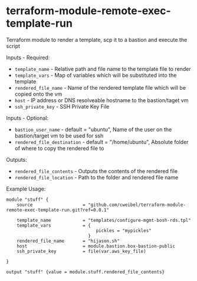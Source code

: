 # terraform-module-remote-exec-template-run
Terraform module to render a template, scp it to a bastion and execute the script


Inputs - Required:

 - `template_name` - Relative path and file name to the template file to render
 - `template_vars` - Map of variables which will be substituted into the template
 - `rendered_file_name` - Name of the rendered template file which will be copied onto the vm
 - `host` -  IP address or DNS resolveable hostname to the bastion/taget vm
 - `ssh_private_key` - SSH Private Key File


Inputs - Optional: 

 - `bastion_user_name` - default = "ubuntu", Name of the user on the bastion/target vm to be used for ssh
 - `rendered_file_destination` - default = "/home/ubuntu", Absolute folder of where to copy the rendered file to

Outputs:

 - `rendered_file_contents` - Outputs the contents of the rendered file
 - `rendered_file_location` - Path to the folder and rendered file name


Example Usage:

```hcl
module "stuff" {
    source                   = "github.com/cweibel/terraform-module-remote-exec-template-run.git?ref=0.0.1"

    template_name            = "templates/configure-mgmt-bosh-rds.tpl"
    template_vars            = {
                                  pickles = "mypickles"
                               }
    rendered_file_name       = "hijason.sh"
    host                     = module.bastion.box-bastion-public
    ssh_private_key          = file(var.aws_key_file)

}

output "stuff" {value = module.stuff.rendered_file_contents}
```